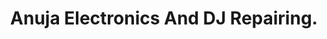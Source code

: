 ---
title: "Anuja Electronics And DJ Repairing."
url: /warud/anuja-electronics-and-dj-repairing/
shop: Warenhaus
---